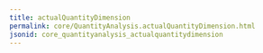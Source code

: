 ```yaml
---
title: actualQuantityDimension
permalink: core/QuantityAnalysis.actualQuantityDimension.html
jsonid: core_quantityanalysis_actualquantitydimension
---
```

